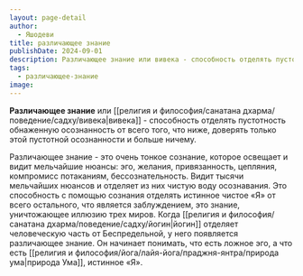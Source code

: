 ```yaml
---
layout: page-detail
author:
  - Яшодеви
title: различающее знание
publishDate: 2024-09-01
description: Различающее знание или вивека - cпособность отделять пустотность обнаженную осознанность от всего того, что ниже, доверять только этой пустотной осознанности и больше ничему.
tags:
  - различающее-знание
image:
---
```

**Различающее знание** или [[религия и философия/санатана дхарма/поведение/садху/вивека|вивека]] - cпособность отделять пустотность обнаженную осознанность от всего того, что ниже, доверять только этой пустотной осознанности и больше ничему.

Различающее знание - это очень тонкое сознание, которое освещает и видит мельчайшие нюансы: эго, желания, привязанность, цепляния, компромисс потаканиям, бессознательность. Видит тысячи мельчайших нюансов и отделяет из них чистую воду осознавания. Это способность с помощью сознания отделять истинное чистое «Я» от всего остального, что является заблуждением, это знание, уничтожающее иллюзию трех миров. Когда [[религия и философия/санатана дхарма/поведение/садху/йогин|йогин]] отделяет человеческую часть от Беспредельной, у него появляется различающее знание. Он начинает понимать, что есть ложное эго, а что есть [[религия и философия/йога/лайя-йога/праджня-янтра/природа ума|природа Ума]], истинное «Я».

